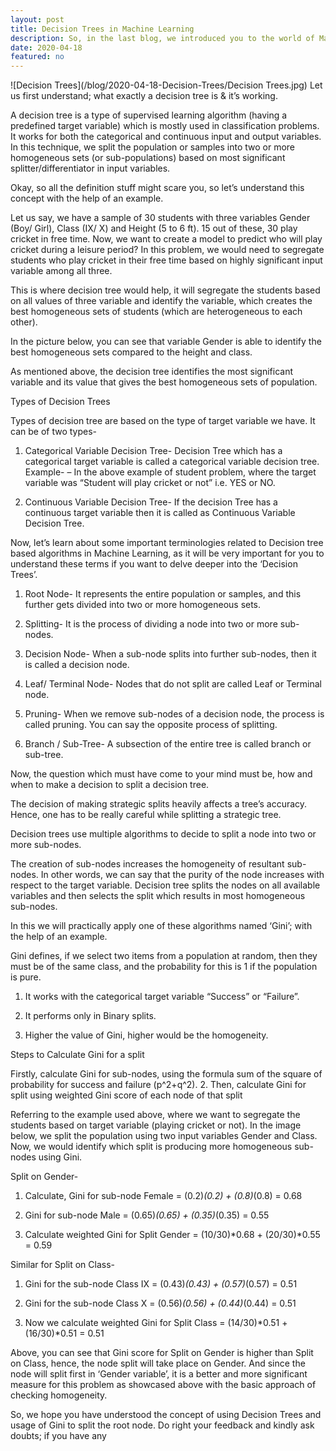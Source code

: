 ```yaml
---
layout: post
title: Decision Trees in Machine Learning
description: So, in the last blog, we introduced you to the world of Machine Learning; lets dive into a very important aspect of it, that is, ‘Decision Trees’. A tree has many analogies in real life, and it turns out that it has influenced a wide area of machine learning.
date: 2020-04-18
featured: no
---
```

![Decision Trees](/blog/2020-04-18-Decision-Trees/Decision Trees.jpg)
Let us first understand; what exactly a decision tree is & it’s working.

A decision tree is a type of supervised learning algorithm (having a predefined target variable) which is mostly used in classification problems. It works for both the categorical and continuous input and output variables. In this technique, we split the population or samples into two or more homogeneous sets (or sub-populations) based on most significant splitter/differentiator in input variables.

Okay, so all the definition stuff might scare you, so let’s understand this concept with the help of an example.

Let us say, we have a sample of 30 students with three variables Gender (Boy/ Girl), Class (IX/ X) and Height (5 to 6 ft). 15 out of these, 30 play cricket in free time. Now, we want to create a model to predict who will play cricket during a leisure period? In this problem, we would need to segregate students who play cricket in their free time based on highly significant input variable among all three.

This is where decision tree would help, it will segregate the students based on all values of three variable and identify the variable, which creates the best homogeneous sets of students (which are heterogeneous to each other).

In the picture below, you can see that variable Gender is able to identify the best homogeneous sets compared to the height and class.


As mentioned above, the decision tree identifies the most significant variable and its value that gives the best homogeneous sets of population.

Types of Decision Trees

Types of decision tree are based on the type of target variable we have. It can be of two types-

1. Categorical Variable Decision Tree- Decision Tree which has a categorical target variable is called a categorical variable decision tree. Example- – In the above example of student problem, where the target variable was “Student will play cricket or not” i.e. YES or NO.

2. Continuous Variable Decision Tree- If the decision Tree has a continuous target variable then it is called as Continuous Variable Decision Tree.

Now, let’s learn about some important terminologies related to Decision tree based algorithms in Machine Learning, as it will be very important for you to understand these terms if you want to delve deeper into the ‘Decision Trees’.

1. Root Node- It represents the entire population or samples, and this further gets divided into two or more homogeneous sets.

2. Splitting- It is the process of dividing a node into two or more sub-nodes.

3. Decision Node- When a sub-node splits into further sub-nodes, then it is called a decision node.

4. Leaf/ Terminal Node- Nodes that do not split are called Leaf or Terminal node.

5. Pruning- When we remove sub-nodes of a decision node, the process is called pruning. You can say the opposite process of splitting.

6. Branch / Sub-Tree- A subsection of the entire tree is called branch or sub-tree.

Now, the question which must have come to your mind must be, how and when to make a decision to split a decision tree.

The decision of making strategic splits heavily affects a tree’s accuracy. Hence, one has to be really careful while splitting a strategic tree.

Decision trees use multiple algorithms to decide to split a node into two or more sub-nodes.

The creation of sub-nodes increases the homogeneity of resultant sub-nodes. In other words, we can say that the purity of the node increases with respect to the target variable. Decision tree splits the nodes on all available variables and then selects the split which results in most homogeneous sub-nodes.

In this we will practically apply one of these algorithms named ‘Gini’; with the help of an example.

Gini defines, if we select two items from a population at random, then they must be of the same class, and the probability for this is 1 if the population is pure.

1. It works with the categorical target variable “Success” or “Failure”.

2. It performs only in Binary splits.

3. Higher the value of Gini, higher would be the homogeneity.

Steps to Calculate Gini for a split

Firstly, calculate Gini for sub-nodes, using the formula sum of the square of probability for success and failure (p^2+q^2).
2. Then, calculate Gini for split using weighted Gini score of each node of that split

Referring to the example used above, where we want to segregate the students based on target variable (playing cricket or not). In the image below, we split the population using two input variables Gender and Class. Now, we would identify which split is producing more homogeneous sub-nodes using Gini.


Split on Gender-

1. Calculate, Gini for sub-node Female = (0.2)*(0.2) + (0.8)*(0.8) = 0.68

2. Gini for sub-node Male = (0.65)*(0.65) + (0.35)*(0.35) = 0.55

3. Calculate weighted Gini for Split Gender = (10/30)*0.68 + (20/30)*0.55 = 0.59

Similar for Split on Class-

1. Gini for the sub-node Class IX = (0.43)*(0.43) + (0.57)*(0.57) = 0.51

2. Gini for the sub-node Class X = (0.56)*(0.56) + (0.44)*(0.44) = 0.51

3. Now we calculate weighted Gini for Split Class = (14/30)*0.51 + (16/30)*0.51 = 0.51

Above, you can see that Gini score for Split on Gender is higher than Split on Class, hence, the node split will take place on Gender. And since the node will split first in ‘Gender variable’, it is a better and more significant measure for this problem as showcased above with the basic approach of checking homogeneity.

So, we hope you have understood the concept of using Decision Trees and usage of Gini to split the root node. Do right your feedback and kindly ask doubts; if you have any